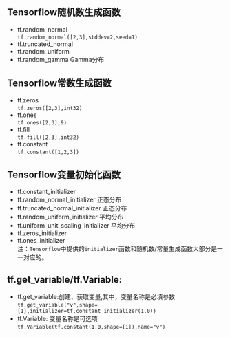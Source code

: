 ## Tensorflow随机数生成函数  
* tf\.random\_normal  
  `tf.random_normal([2,3],stddev=2,seed=1)`
* tf\.truncated\_normal  
* tf\.random\_uniform  
* tf\.random\_gamma Gamma分布  
## Tensorflow常数生成函数  
* tf\.zeros  
  `tf.zeros([2,3],int32)`
* tf\.ones  
  `tf.ones([2,3],9)`
* tf\.fill  
  `tf.fill([2,3],int32)`
* tf\.constant  
  `tf.constant([1,2,3])`
## Tensorflow变量初始化函数  
* tf\.constant\_initializer  
* tf\.random\_normal\_initializer 正态分布  
* tf\.truncated\_normal\_initializer 正态分布  
* tf\.random\_uniform\_initializer 平均分布  
* tf\.uniform\_unit\_scaling\_initializer 平均分布  
* tf\.zeros\_initializer  
* tf\.ones\_initializer  
注：`Tensorflow`中提供的`initializer`函数和随机数/常量生成函数大部分是一一对应的。  
## tf\.get\_variable/tf\.Variable:  
* tf\.get\_variable:创建、获取变量,其中，变量名称是必填参数  
  `tf.get_variable("v",shape=[1],initializer=tf.constant_initializer(1.0))`
* tf\.Variable: 变量名称是可选项  
  `tf.Variable(tf.constant(1.0,shape=[1]),name="v")`